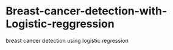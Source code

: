 # Breast-cancer-detection-with-Logistic-reggression
breast cancer detection using logistic regression
